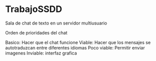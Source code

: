 # TrabajoSSDD
Sala de chat de texto en un servidor multiusuario

Orden de prioridades del chat

Basico: Hacer que el chat funcione
Viable: Hacer que los mensajes se autotraduzcan entre diferentes idiomas
Poco viable: Permitir enviar imagenes
Inviable: interfaz grafica
